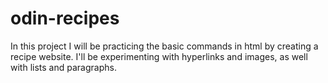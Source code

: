 # odin-recipes


In this project I will be practicing the basic commands in html by creating a recipe website.
I'll be experimenting with hyperlinks and images, as well with lists and paragraphs.